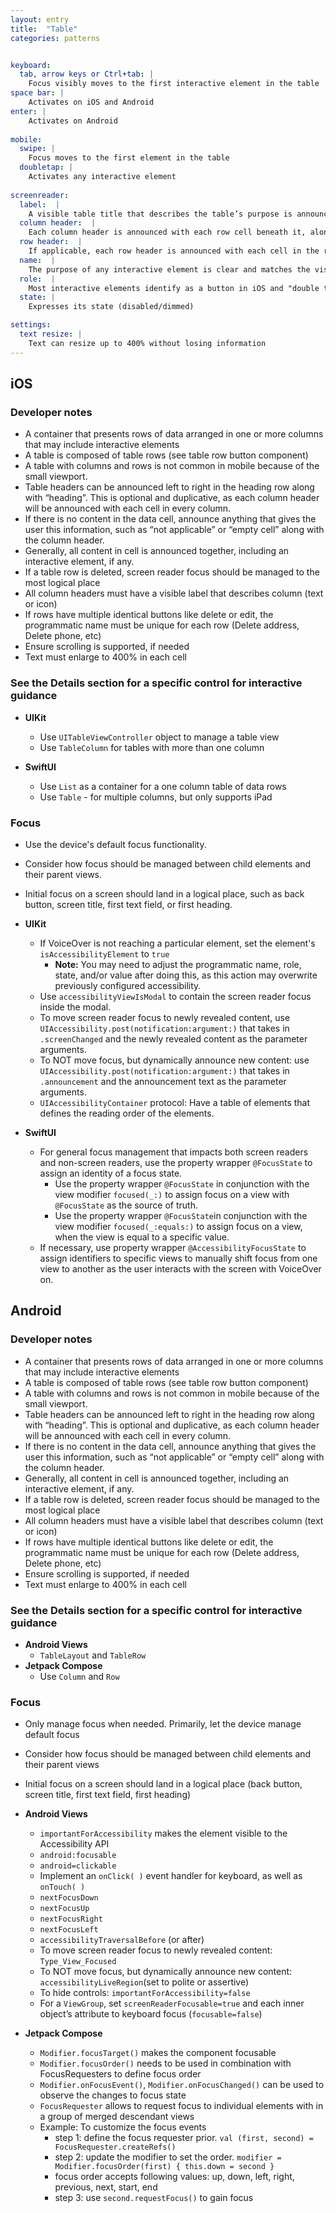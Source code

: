 ```yaml
---
layout: entry
title:  "Table" 
categories: patterns


keyboard:
  tab, arrow keys or Ctrl+tab: |
    Focus visibly moves to the first interactive element in the table
space bar: |
    Activates on iOS and Android
enter: |
    Activates on Android
          
mobile:
  swipe: |
    Focus moves to the first element in the table 
  doubletap: |
    Activates any interactive element
    
screenreader: 
  label:  |
    A visible table title that describes the table’s purpose is announced
  column header:  |
    Each column header is announced with each row cell beneath it, along with cell data
  row header:  |
    If applicable, each row header is announced with each cell in the row, along with cell data
  name:  |
    The purpose of any interactive element is clear and matches the visible label
  role:  |
    Most interactive elements identify as a button in iOS and "double tap to activate" in Android
  state: |
    Expresses its state (disabled/dimmed)

settings:
  text resize: |
    Text can resize up to 400% without losing information
---
```


## iOS

### Developer notes
- A container that presents rows of data arranged in one or more columns that may include interactive elements
- A table is composed of table rows (see table row button component)
- A table with columns and rows is not common in mobile because of the small viewport.  
- Table headers can be announced left to right in the heading row along with “heading”.  This is optional and duplicative, as each column header will be announced with each cell in every column. 
- If there is no content in the data cell, announce anything that gives the user this information, such as “not applicable” or “empty cell” along with the column header.
- Generally, all content in cell is announced together, including an interactive element, if any.
- If a table row is deleted, screen reader focus should be managed to the most logical place 
- All column headers must have a visible label that describes column (text or icon)
- If rows have multiple identical buttons like delete or edit, the programmatic name must be unique for each row (Delete address, Delete phone, etc)
- Ensure scrolling is supported, if needed
- Text must enlarge to 400% in each cell

### See the Details section for a specific control for interactive guidance

- **UIKit**
  -  Use `UITableViewController` object to manage a table view
  - Use `TableColumn` for tables with more than one column

- **SwiftUI**
  - Use `List` as a container for a one column table of data rows
  - Use `Table` - for multiple columns, but only supports iPad


### Focus
- Use the device's default focus functionality. 
- Consider how focus should be managed between child elements and their parent views.
- Initial focus on a screen should land in a logical place, such as back button, screen title, first text field, or first heading.

- **UIKit**
  - If VoiceOver is not reaching a particular element, set the element's `isAccessibilityElement` to `true`
    - **Note:** You may need to adjust the programmatic name, role, state, and/or value after doing this, as this action may overwrite previously configured accessibility.
  - Use `accessibilityViewIsModal` to contain the screen reader focus inside the modal.
  - To move screen reader focus to newly revealed content, use `UIAccessibility.post(notification:argument:)` that takes in `.screenChanged` and the newly revealed content as the parameter arguments.
  - To NOT move focus, but dynamically announce new content: use `UIAccessibility.post(notification:argument:)` that takes in `.announcement` and the announcement text as the parameter arguments.
  - `UIAccessibilityContainer` protocol: Have a table of elements that defines the reading order of the elements. 

- **SwiftUI**
  - For general focus management that impacts both screen readers and non-screen readers, use the property wrapper `@FocusState` to assign an identity of a focus state.
    - Use the property wrapper `@FocusState` in conjunction with the view modifier `focused(_:)` to assign focus on a view with `@FocusState` as the source of truth.
    - Use the property wrapper `@FocusState`in conjunction with the view modifier `focused(_:equals:)` to assign focus on a view, when the view is equal to a specific value.
  - If necessary, use property wrapper `@AccessibilityFocusState` to assign identifiers to specific views to manually shift focus from one view to another as the user interacts with the screen with VoiceOver on.



## Android

### Developer notes
- A container that presents rows of data arranged in one or more columns that may include interactive elements
- A table is composed of table rows (see table row button component)
- A table with columns and rows is not common in mobile because of the small viewport.  
- Table headers can be announced left to right in the heading row along with “heading”.  This is optional and duplicative, as each column header will be announced with each cell in every column. 
- If there is no content in the data cell, announce anything that gives the user this information, such as “not applicable” or “empty cell” along with the column header.
- Generally, all content in cell is announced together, including an interactive element, if any.
- If a table row is deleted, screen reader focus should be managed to the most logical place 
- All column headers must have a visible label that describes column (text or icon)
- If rows have multiple identical buttons like delete or edit, the programmatic name must be unique for each row (Delete address, Delete phone, etc)
- Ensure scrolling is supported, if needed
- Text must enlarge to 400% in each cell

### See the Details section for a specific control for interactive guidance
- **Android Views**
  -  `TableLayout` and `TableRow`
- **Jetpack Compose**
  -  Use `Column` and `Row`

### Focus
- Only manage focus when needed. Primarily, let the device manage default focus
- Consider how focus should be managed between child elements and their parent views
- Initial focus on a screen should land in a logical place (back button, screen title, first text field, first heading)

- **Android Views**
  - `importantForAccessibility` makes the element visible to the Accessibility API
  - `android:focusable`
  - `android=clickable`
  - Implement an `onClick( )` event handler for keyboard, as well as `onTouch( )`
  - `nextFocusDown`
  - `nextFocusUp`
  - `nextFocusRight`
  - `nextFocusLeft`
  - `accessibilityTraversalBefore` (or after)
  - To move screen reader focus to newly revealed content: `Type_View_Focused`
  - To NOT move focus, but dynamically announce new content: `accessibilityLiveRegion`(set to polite or assertive)
  - To hide controls: `importantForAccessibility=false`
  - For a `ViewGroup`, set `screenReaderFocusable=true` and each inner object’s attribute to keyboard focus (`focusable=false`)

- **Jetpack Compose**
  - `Modifier.focusTarget()` makes the component focusable
  - `Modifier.focusOrder()` needs to be used in combination with FocusRequesters to define focus order
  - `Modifier.onFocusEvent()`, `Modifier.onFocusChanged()` can be used to observe the changes to focus state
  - `FocusRequester` allows to request focus to individual elements with in a group of merged descendant views
  - Example: To customize the focus events
    - step 1: define the focus requester prior. `val (first, second) = FocusRequester.createRefs()`
    - step 2: update the modifier to set the order. `modifier = Modifier.focusOrder(first) { this.down = second }`
    - focus order accepts following values: up, down, left, right, previous, next, start, end
    - step 3: use `second.requestFocus()` to gain focus
